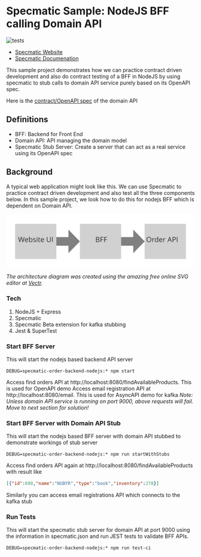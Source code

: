 # Specmatic Sample: NodeJS BFF calling Domain API
![tests](https://github.com/znsio/specmatic-order-backend-nodejs/actions/workflows/test.yml/badge.svg)

* [Specmatic Website](https://specmatic.in)
* [Specmatic Documenation](https://specmatic.in/documentation.html)

This sample project demonstrates how we can practice contract driven development and also do contract testing of a BFF in NodeJS by using specmatic to stub calls to domain API service purely based on its OpenAPI spec.

Here is the [contract/OpenAPI spec](https://github.com/znsio/specmatic-order-contracts/blob/main/in/specmatic/examples/store/API_order_v1.yaml) of the domain API

## Definitions
* BFF: Backend for Front End
* Domain API: API managing the domain model
* Specmatic Stub Server: Create a server that can act as a real service using its OpenAPI spec

## Background
A typical web application might look like this. We can use Specmatic to practice contract driven development and also test all the three components below. In this sample project, we look how to do this for nodejs BFF which is dependent on Domain API.

![HTML client talks to client API which talks to backend API](specmatic-sample-architecture.svg)
 
_The architecture diagram was created using the amazing free online SVG editor at [Vectr](https://vectr.com)._

### Tech
1. NodeJS + Express
2. Specmatic
3. Specmatic Beta extension for kafka stubbing
4. Jest & SuperTest

### Start BFF Server
This will start the nodejs based backend API server
```shell
DEBUG=specmatic-order-backend-nodejs:* npm start
```
Access find orders API at http://localhost:8080/findAvailableProducts. This is used for OpenAPI demo
Access email registration API at http://localhost:8080/email. This is used for AsyncAPI demo for kafka
_*Note:* Unless domain API service is running on port 9000, above requests will fail. Move to next section for solution!_

### Start BFF Server with Domain API Stub
This will start the nodejs based BFF server with domain API stubbed to demonstrate workings of stub server
```shell
DEBUG=specmatic-order-backend-nodejs:* npm run startWithStubs
```
Access find orders API again at http://localhost:8080/findAvailableProducts with result like
```json
[{"id":698,"name":"NUBYR","type":"book","inventory":278}]
```
Similarly you can access email registrations API which connects to the kafka stub

### Run Tests
This will start the specmatic stub server for domain API at port 9000 using the information in specmatic.json and run JEST tests to validate BFF APIs.
```shell
DEBUG=specmatic-order-backend-nodejs:* npm run test-ci
```

